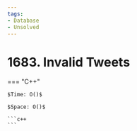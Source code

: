```yaml
---
tags:
- Database
- Unsolved
---
```



# 1683. Invalid Tweets

=== "C++"

    $Time: O()$

    $Space: O()$

    ```c++
    ```